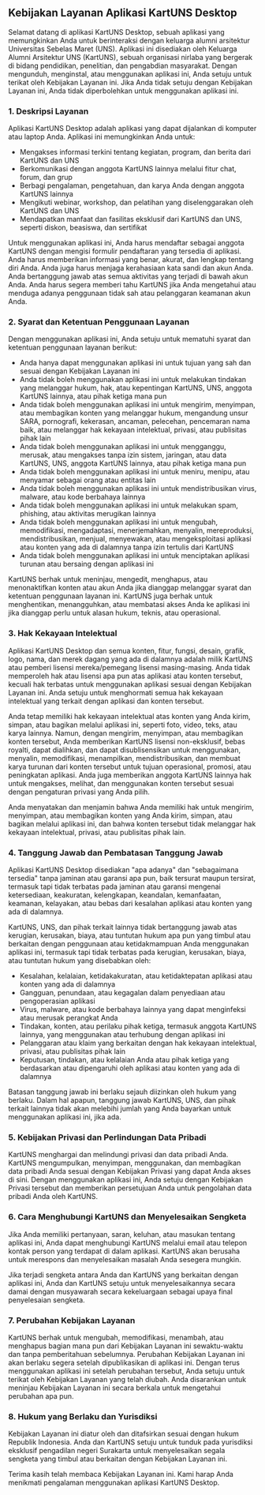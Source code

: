 ## Kebijakan Layanan Aplikasi KartUNS Desktop

Selamat datang di aplikasi KartUNS Desktop, sebuah aplikasi yang memungkinkan Anda untuk berinteraksi dengan keluarga alumni arsitektur Universitas Sebelas Maret (UNS). Aplikasi ini disediakan oleh Keluarga Alumni Arsitektur UNS (KartUNS), sebuah organisasi nirlaba yang bergerak di bidang pendidikan, penelitian, dan pengabdian masyarakat. Dengan mengunduh, menginstal, atau menggunakan aplikasi ini, Anda setuju untuk terikat oleh Kebijakan Layanan ini. Jika Anda tidak setuju dengan Kebijakan Layanan ini, Anda tidak diperbolehkan untuk menggunakan aplikasi ini.

### 1. Deskripsi Layanan
Aplikasi KartUNS Desktop adalah aplikasi yang dapat dijalankan di komputer atau laptop Anda. Aplikasi ini memungkinkan Anda untuk:

- Mengakses informasi terkini tentang kegiatan, program, dan berita dari KartUNS dan UNS
- Berkomunikasi dengan anggota KartUNS lainnya melalui fitur chat, forum, dan grup
- Berbagi pengalaman, pengetahuan, dan karya Anda dengan anggota KartUNS lainnya
- Mengikuti webinar, workshop, dan pelatihan yang diselenggarakan oleh KartUNS dan UNS
- Mendapatkan manfaat dan fasilitas eksklusif dari KartUNS dan UNS, seperti diskon, beasiswa, dan sertifikat

Untuk menggunakan aplikasi ini, Anda harus mendaftar sebagai anggota KartUNS dengan mengisi formulir pendaftaran yang tersedia di aplikasi. Anda harus memberikan informasi yang benar, akurat, dan lengkap tentang diri Anda. Anda juga harus menjaga kerahasiaan kata sandi dan akun Anda. Anda bertanggung jawab atas semua aktivitas yang terjadi di bawah akun Anda. Anda harus segera memberi tahu KartUNS jika Anda mengetahui atau menduga adanya penggunaan tidak sah atau pelanggaran keamanan akun Anda.

### 2. Syarat dan Ketentuan Penggunaan Layanan
Dengan menggunakan aplikasi ini, Anda setuju untuk mematuhi syarat dan ketentuan penggunaan layanan berikut:

- Anda hanya dapat menggunakan aplikasi ini untuk tujuan yang sah dan sesuai dengan Kebijakan Layanan ini
- Anda tidak boleh menggunakan aplikasi ini untuk melakukan tindakan yang melanggar hukum, hak, atau kepentingan KartUNS, UNS, anggota KartUNS lainnya, atau pihak ketiga mana pun
- Anda tidak boleh menggunakan aplikasi ini untuk mengirim, menyimpan, atau membagikan konten yang melanggar hukum, mengandung unsur SARA, pornografi, kekerasan, ancaman, pelecehan, pencemaran nama baik, atau melanggar hak kekayaan intelektual, privasi, atau publisitas pihak lain
- Anda tidak boleh menggunakan aplikasi ini untuk mengganggu, merusak, atau mengakses tanpa izin sistem, jaringan, atau data KartUNS, UNS, anggota KartUNS lainnya, atau pihak ketiga mana pun
- Anda tidak boleh menggunakan aplikasi ini untuk meniru, menipu, atau menyamar sebagai orang atau entitas lain
- Anda tidak boleh menggunakan aplikasi ini untuk mendistribusikan virus, malware, atau kode berbahaya lainnya
- Anda tidak boleh menggunakan aplikasi ini untuk melakukan spam, phishing, atau aktivitas merugikan lainnya
- Anda tidak boleh menggunakan aplikasi ini untuk mengubah, memodifikasi, mengadaptasi, menerjemahkan, menyalin, mereproduksi, mendistribusikan, menjual, menyewakan, atau mengeksploitasi aplikasi atau konten yang ada di dalamnya tanpa izin tertulis dari KartUNS
- Anda tidak boleh menggunakan aplikasi ini untuk menciptakan aplikasi turunan atau bersaing dengan aplikasi ini

KartUNS berhak untuk meninjau, mengedit, menghapus, atau menonaktifkan konten atau akun Anda jika dianggap melanggar syarat dan ketentuan penggunaan layanan ini. KartUNS juga berhak untuk menghentikan, menangguhkan, atau membatasi akses Anda ke aplikasi ini jika dianggap perlu untuk alasan hukum, teknis, atau operasional.

### 3. Hak Kekayaan Intelektual
Aplikasi KartUNS Desktop dan semua konten, fitur, fungsi, desain, grafik, logo, nama, dan merek dagang yang ada di dalamnya adalah milik KartUNS atau pemberi lisensi mereka/pemegang lisensi masing-masing. Anda tidak memperoleh hak atau lisensi apa pun atas aplikasi atau konten tersebut, kecuali hak terbatas untuk menggunakan aplikasi sesuai dengan Kebijakan Layanan ini. Anda setuju untuk menghormati semua hak kekayaan intelektual yang terkait dengan aplikasi dan konten tersebut.

Anda tetap memiliki hak kekayaan intelektual atas konten yang Anda kirim, simpan, atau bagikan melalui aplikasi ini, seperti foto, video, teks, atau karya lainnya. Namun, dengan mengirim, menyimpan, atau membagikan konten tersebut, Anda memberikan KartUNS lisensi non-eksklusif, bebas royalti, dapat dialihkan, dan dapat disublisensikan untuk menggunakan, menyalin, memodifikasi, menampilkan, mendistribusikan, dan membuat karya turunan dari konten tersebut untuk tujuan operasional, promosi, atau peningkatan aplikasi. Anda juga memberikan anggota KartUNS lainnya hak untuk mengakses, melihat, dan menggunakan konten tersebut sesuai dengan pengaturan privasi yang Anda pilih.

Anda menyatakan dan menjamin bahwa Anda memiliki hak untuk mengirim, menyimpan, atau membagikan konten yang Anda kirim, simpan, atau bagikan melalui aplikasi ini, dan bahwa konten tersebut tidak melanggar hak kekayaan intelektual, privasi, atau publisitas pihak lain.

### 4. Tanggung Jawab dan Pembatasan Tanggung Jawab
Aplikasi KartUNS Desktop disediakan "apa adanya" dan "sebagaimana tersedia" tanpa jaminan atau garansi apa pun, baik tersurat maupun tersirat, termasuk tapi tidak terbatas pada jaminan atau garansi mengenai ketersediaan, keakuratan, kelengkapan, keandalan, kemanfaatan, keamanan, kelayakan, atau bebas dari kesalahan aplikasi atau konten yang ada di dalamnya.

KartUNS, UNS, dan pihak terkait lainnya tidak bertanggung jawab atas kerugian, kerusakan, biaya, atau tuntutan hukum apa pun yang timbul atau berkaitan dengan penggunaan atau ketidakmampuan Anda menggunakan aplikasi ini, termasuk tapi tidak terbatas pada kerugian, kerusakan, biaya, atau tuntutan hukum yang disebabkan oleh:

- Kesalahan, kelalaian, ketidakakuratan, atau ketidaktepatan aplikasi atau konten yang ada di dalamnya
- Gangguan, penundaan, atau kegagalan dalam penyediaan atau pengoperasian aplikasi
- Virus, malware, atau kode berbahaya lainnya yang dapat menginfeksi atau merusak perangkat Anda
- Tindakan, konten, atau perilaku pihak ketiga, termasuk anggota KartUNS lainnya, yang menggunakan atau terhubung dengan aplikasi ini
- Pelanggaran atau klaim yang berkaitan dengan hak kekayaan intelektual, privasi, atau publisitas pihak lain
- Keputusan, tindakan, atau kelalaian Anda atau pihak ketiga yang berdasarkan atau dipengaruhi oleh aplikasi atau konten yang ada di dalamnya

Batasan tanggung jawab ini berlaku sejauh diizinkan oleh hukum yang berlaku. Dalam hal apapun, tanggung jawab KartUNS, UNS, dan pihak terkait lainnya tidak akan melebihi jumlah yang Anda bayarkan untuk menggunakan aplikasi ini, jika ada.

### 5. Kebijakan Privasi dan Perlindungan Data Pribadi
KartUNS menghargai dan melindungi privasi dan data pribadi Anda. KartUNS mengumpulkan, menyimpan, menggunakan, dan membagikan data pribadi Anda sesuai dengan Kebijakan Privasi yang dapat Anda akses di sini. Dengan menggunakan aplikasi ini, Anda setuju dengan Kebijakan Privasi tersebut dan memberikan persetujuan Anda untuk pengolahan data pribadi Anda oleh KartUNS.

### 6. Cara Menghubungi KartUNS dan Menyelesaikan Sengketa
Jika Anda memiliki pertanyaan, saran, keluhan, atau masukan tentang aplikasi ini, Anda dapat menghubungi KartUNS melalui email atau telepon kontak person yang terdapat di dalam aplikasi. KartUNS akan berusaha untuk merespons dan menyelesaikan masalah Anda sesegera mungkin.

Jika terjadi sengketa antara Anda dan KartUNS yang berkaitan dengan aplikasi ini, Anda dan KartUNS setuju untuk menyelesaikannya secara damai dengan musyawarah secara kekeluargaan sebagai upaya final penyelesaian sengketa.

### 7. Perubahan Kebijakan Layanan
KartUNS berhak untuk mengubah, memodifikasi, menambah, atau menghapus bagian mana pun dari Kebijakan Layanan ini sewaktu-waktu dan tanpa pemberitahuan sebelumnya. Perubahan Kebijakan Layanan ini akan berlaku segera setelah dipublikasikan di aplikasi ini. Dengan terus menggunakan aplikasi ini setelah perubahan tersebut, Anda setuju untuk terikat oleh Kebijakan Layanan yang telah diubah. Anda disarankan untuk meninjau Kebijakan Layanan ini secara berkala untuk mengetahui perubahan apa pun.

### 8. Hukum yang Berlaku dan Yurisdiksi
Kebijakan Layanan ini diatur oleh dan ditafsirkan sesuai dengan hukum Republik Indonesia. Anda dan KartUNS setuju untuk tunduk pada yurisdiksi eksklusif pengadilan negeri Surakarta untuk menyelesaikan segala sengketa yang timbul atau berkaitan dengan Kebijakan Layanan ini.

Terima kasih telah membaca Kebijakan Layanan ini. Kami harap Anda menikmati pengalaman menggunakan aplikasi KartUNS Desktop.
